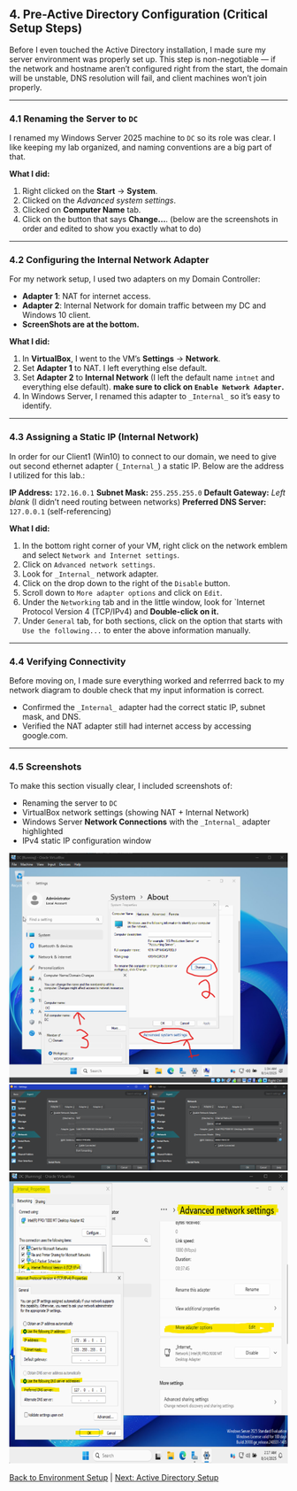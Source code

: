 ## 4. Pre-Active Directory Configuration (Critical Setup Steps)

Before I even touched the Active Directory installation, I made sure my server environment was properly set up. This step is non-negotiable — if the network and hostname aren’t configured right from the start, the domain will be unstable, DNS resolution will fail, and client machines won’t join properly.

---

### 4.1 Renaming the Server to `DC`
I renamed my Windows Server 2025 machine to `DC` so its role was clear. I like keeping my lab organized, and naming conventions are a big part of that.

**What I did:**
1. Right clicked on the **Start** → **System**.
2. Clicked on the *Advanced system settings*.
3. Clicked on **Computer Name** tab.
4. Click on the button that says **Change...**. (below are the screenshots in order and edited to show you exactly what to do)

---

### 4.2 Configuring the Internal Network Adapter
For my network setup, I used two adapters on my Domain Controller:
- **Adapter 1**: NAT for internet access.
- **Adapter 2**: Internal Network for domain traffic between my DC and Windows 10 client.
- **ScreenShots are at the bottom.**

**What I did:**
1. In **VirtualBox**, I went to the VM’s **Settings** → **Network**.
2. Set **Adapter 1** to NAT. I left everything else default. 
3. Set **Adapter 2** to **Internal Network** (I left the default name `intnet` and everything else default). **make sure to click on `Enable Network Adapter`.**
4. In Windows Server, I renamed this adapter to `_Internal_` so it’s easy to identify.

---

### 4.3 Assigning a Static IP (Internal Network)
In order for our Client1 (Win10) to connect to our domain, we need to give out second ethernet adapter (`_Internal_`) a static IP. Below are the address I utilized for this lab.:

**IP Address:** `172.16.0.1`
**Subnet Mask:** `255.255.255.0`
**Default Gateway:** *Left blank* (I didn’t need routing between networks)
**Preferred DNS Server:** `127.0.0.1` (self-referencing)

**What I did:**
1. In the bottom right corner of your VM, right click on the network emblem and select `Network and Internet settings`.
2. Click on `Advanced network settings`.
3. Look for `_Internal_` network adapter.
4. Click on the drop down to the right of the `Disable` button.
5. Scroll down to `More adapter options` and click on `Edit`.
6. Under the `Networking` tab and in the little window, look for `Internet Protocol Version 4 (TCP/IPv4) and **Double-click on it.**
7. Under `General` tab, for both sections, click on the option that starts with `Use the following...` to enter the above information manually.  

---

### 4.4 Verifying Connectivity
Before moving on, I made sure everything worked and referrred back to my network diagram to double check that my input information is correct. 
- Confirmed the `_Internal_` adapter had the correct static IP, subnet mask, and DNS.
- Verified the NAT adapter still had internet access by accessing google.com. 


---

### 4.5 Screenshots
To make this section visually clear, I included screenshots of:
- Renaming the server to `DC`
- VirtualBox network settings (showing NAT + Internal Network)
- Windows Server **Network Connections** with the `_Internal_` adapter highlighted
- IPv4 static IP configuration window

![Rename pc Screenshot](../images/rename-pc.png)  
![VirtualBox Network Settings](../images/vbox-network-settings.png)  
![Adapter-IPv4 settings](../images/Adapter-IPv4_settings.png)  

[ Back to Environment Setup](02-environment-setup.md) | [ Next: Active Directory Setup](05-ADDS-Setup.md)

